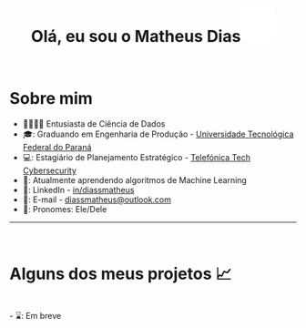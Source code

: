 

<h1 align="center">Olá, eu sou o Matheus Dias<a><img src="https://github.com/Kathryn-Jie/Kathryn-Jie/blob/main/wave.gif" width="60px"/></h1>
<Br>
<h1>Sobre mim</h1>

- 👨🏿‍🔬🔬 Entusiasta de Ciência de Dados  
- 🎓: Graduando em Engenharia de Produção - <a href= "http://portal.utfpr.edu.br/"> Universidade Tecnológica Federal do Paraná </a>
- 💻: Estagiário de Planejamento Estratégico -  <a href="https://tech.telefonica.com/">Telefónica Tech Cybersecurity</a>
- 🌱: Atualmente aprendendo algoritmos de Machine Learning
- 💼: LinkedIn - <a href= "https://www.linkedin.com/in/diassmatheus/"> in/diassmatheus </a>
- 📧: E-mail - diassmatheus@outlook.com
- 💬: Pronomes: Ele/Dele
<hr>
<Br>
<h1>Alguns dos meus projetos 📈</h1>
<Br>
- ⌛: Em breve
